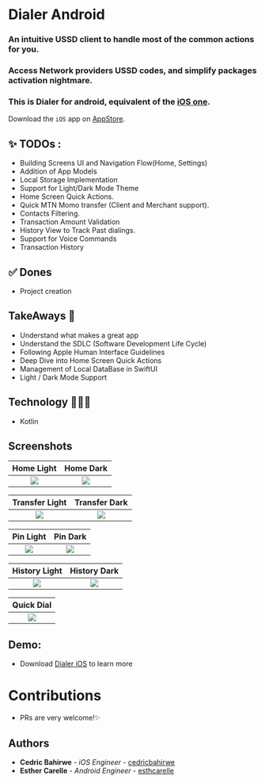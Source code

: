 # Dialer Android
### An intuitive USSD client to handle most of the common actions for you.
### Access Network providers USSD codes, and simplify packages activation nightmare.
### This is Dialer for android, equivalent of the [iOS one](https://github.com/cedricbahirwe/dialer).

Download the `iOS` app on [AppStore](https://apps.apple.com/ke/app/dial-it/id1591756747).

## ✨ TODOs :
- Building Screens UI and Navigation Flow(Home, Settings)
- Addition of App Models
- Local Storage Implementation
- Support for Light/Dark Mode Theme
- Home Screen Quick Actions.
- Quick MTN Momo transfer (Client and Merchant support).
- Contacts Filtering.
- Transaction Amount Validation 
- History View to Track Past dialings.
- Support for Voice Commands
- Transaction History

## ✅ Dones
- Project creation

## TakeAways 🚀

- Understand what makes a great app
- Understand the SDLC (Software Development Life Cycle)
- Following Apple Human Interface Guidelines
- Deep Dive into Home Screen Quick Actions
- Management of Local DataBase in SwiftUI
- Light / Dark Mode Support

## Technology 🧑🏽‍💻

- Kotlin

## Screenshots
Home Light                 |  Home Dark
:-------------------------:|:-------------------------:
![](https://user-images.githubusercontent.com/49038614/213887405-c9c9d305-b34b-490e-865f-080d3bf5a155.png)  |  ![](https://user-images.githubusercontent.com/49038614/213887420-689701b7-d2db-4161-a878-012226e0ddef.png)

Transfer Light                   |  Transfer Dark
:-------------------------:|:-------------------------:
![](https://user-images.githubusercontent.com/49038614/213924135-629c16f9-ab13-4b25-9c8f-7259999e0bee.png)  |  ![](https://user-images.githubusercontent.com/49038614/213924287-3d9f67b9-7027-46ac-be5c-3288af9d9052.png)

Pin Light                   |  Pin Dark
:-------------------------:|:-------------------------:
![](https://user-images.githubusercontent.com/49038614/214170724-30b032bd-467c-4a79-88de-6dd1cc558a82.png)  |  ![](https://user-images.githubusercontent.com/49038614/214170688-0b7c159e-7b48-4828-a7a8-54ce1ea44096.png)

History Light                   |  History Dark
:-------------------------:|:-------------------------:
![](https://user-images.githubusercontent.com/49038614/214687221-73084d51-b956-480f-b005-92b6fa5be5f1.png)  |  ![](https://user-images.githubusercontent.com/49038614/214687173-1dc10036-92c7-4dd8-8fa2-229ed27ec332.png)

Quick Dial                 | 
:-------------------------:|
![](https://user-images.githubusercontent.com/49038614/214670353-327b788d-57d5-4e7c-b4f0-cfe74ce35dad.png)  |

## Demo:
* Download [Dialer iOS](https://apps.apple.com/ke/app/dial-it/id1591756747) to learn more

# Contributions

- PRs are very welcome!✨

## Authors

* **Cedric Bahirwe** - *iOS Engineer* - [cedricbahirwe](https://github.com/cedricbahirwe)
* **Esther Carelle** - *Android Engineer* - [esthcarelle](https://github.com/esthcarelle)
